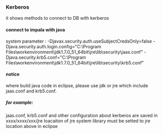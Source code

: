 ### Kerberos
it shows methods to connect to DB with kerberos
#### connect to impala with java
system parameter :
-Djavax.security.auth.useSubjectCredsOnly=false 
-Djava.security.auth.login.config="C:\Program Files\workenvironment\jdk1.7.0_51_64bit\jre\lib\security\jaas.conf" 
-Djava.security.krb5.conf="C:\Program Files\workenvironment\jdk1.7.0_51_64bit\jre\lib\security\krb5.conf"
#### notice
where build java code in eclipse, please use jdk or jre which include jaas.conf and krb5.conf. 
##### for example:
 jaas.conf, krb5.conf and other configuration about kerberos are saved in xxxx/xxxx/xxx/jre
 loacaiton of jre system library must be setted to jre location above in eclipse
